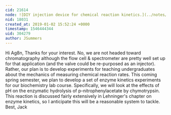 ```yaml
---
cid: 21614
node: ![DIY injection device for chemical reaction kinetics.](../notes/JSummers/12-31-2018/diy-injection-device-for-chemical-reaction-kinetics)
nid: 18031
created_at: 2019-01-02 15:52:24 +0000
timestamp: 1546444344
uid: 304279
author: JSummers
---
```


 Hi Ag8n,
Thanks for your interest.
No, we are not headed toward chromatography although the flow cell & spectrometer are pretty well set up for that application (and the valve could be re-purposed as an injector).
Rather, our plan is to develop experiments for teaching undergraduates about the mechanics of measuring chemical reaction rates.  This coming spring semester, we plan to develop a set of enzyme kinetics experiments for our biochemistry lab course.  Specifically, we will look at the effects of pH on the enzymatic hydrolysis of p-nitrophenylacetate by chymotrypsin.  This reaction is discussed fairly extensively in Lehninger's chapter on enzyme kinetics, so I anticipate this will be a reasonable system to tackle.
Best,
Jack